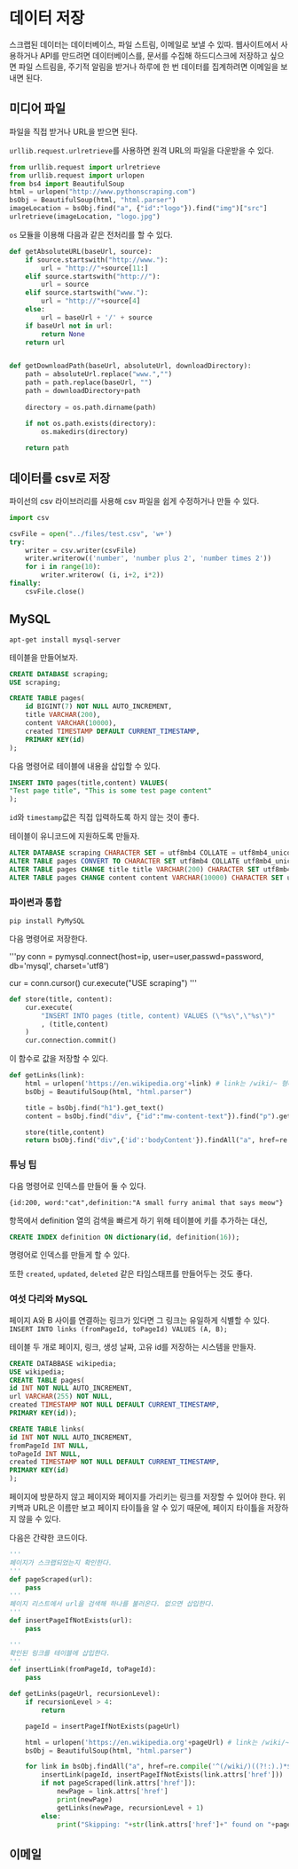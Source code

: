 # 데이터 저장

스크랩된 데이터는 데이터베이스, 파일 스트림, 이메일로 보낼 수 있따.
웹사이트에서 사용하거나 API를 만드려면 데이터베이스를, 문서를 수집해 하드디스크에 저장하고 싶으면 파일 스트림을, 주기적 알림을 받거나 하루에 한 번 데이터를 집계하려면 이메일을 보내면 된다.

## 미디어 파일

파일을 직접 받거나 URL을 받으면 된다.

`urllib.request.urlretrieve`를 사용하면 원격 URL의 파일을 다운받을 수 있다.

```py
from urllib.request import urlretrieve
from urllib.request import urlopen
from bs4 import BeautifulSoup
html = urlopen("http://www.pythonscraping.com")
bsObj = BeautifulSoup(html, "html.parser")
imageLocation = bsObj.find("a", {"id":"logo"}).find("img")["src"]
urlretrieve(imageLocation, "logo.jpg")
```

`os` 모듈을 이용해 다음과 같은 전처리를 할 수 있다.

```py
def getAbsoluteURL(baseUrl, source):
    if source.startswith("http://www."):
        url = "http://"+source[11:]
    elif source.startswith("http://"):
        url = source
    elif source.startswith("www."):
        url = "http://"+source[4]
    else:
        url = baseUrl + '/' + source
    if baseUrl not in url:
        return None
    return url


def getDownloadPath(baseUrl, absoluteUrl, downloadDirectory):
    path = absoluteUrl.replace("www.","")
    path = path.replace(baseUrl, "")
    path = downloadDirectory+path
    
    directory = os.path.dirname(path)

    if not os.path.exists(directory):
        os.makedirs(directory)
    
    return path
```

## 데이터를 csv로 저장

파이선의 csv 라이브러리를 사용해 csv 파일을 쉽게 수정하거나 만들 수 있다.

```py
import csv

csvFile = open("../files/test.csv", 'w+')
try:
    writer = csv.writer(csvFile)
    writer.writerow(('number', 'number plus 2', 'number times 2'))
    for i in range(10):
        writer.writerow( (i, i+2, i*2))
finally:
    csvFile.close()
```

## MySQL

`apt-get install mysql-server`

테이블을 만들어보자.

```sql
CREATE DATABASE scraping;
USE scraping;

CREATE TABLE pages(
	id BIGINT(7) NOT NULL AUTO_INCREMENT,
	title VARCHAR(200),
	content VARCHAR(10000),
	created TIMESTAMP DEFAULT CURRENT_TIMESTAMP,
    PRIMARY KEY(id)
);
```

다음 명령어로 테이블에 내용을 삽입할 수 있다.

```sql
INSERT INTO pages(title,content) VALUES(
"Test page title", "This is some test page content"
);
```

`id`와 `timestamp`값은 직접 입력하도록 하지 않는 것이 좋다.

테이블이 유니코드에 지원하도록 만들자.

```sql
ALTER DATABASE scraping CHARACTER SET = utf8mb4 COLLATE = utf8mb4_unicode_ci;
ALTER TABLE pages CONVERT TO CHARACTER SET utf8mb4 COLLATE utf8mb4_unicode_ci;
ALTER TABLE pages CHANGE title title VARCHAR(200) CHARACTER SET utf8mb4 COLLATE utf8mb4_unicode_ci;
ALTER TABLE pages CHANGE content content VARCHAR(10000) CHARACTER SET utf8mb4 COLLATE utf8mb4_unicode_ci;
```

### 파이썬과 통합

`pip install PyMySQL`

다음 명령어로 저장한다.

'''py
conn = pymysql.connect(host=ip, user=user,passwd=password, db='mysql', charset='utf8')

cur = conn.cursor()
cur.execute("USE scraping")
'''

```py
def store(title, content):
    cur.execute(
        "INSERT INTO pages (title, content) VALUES (\"%s\",\"%s\")"
        , (title,content)
    )
    cur.connection.commit()
```

이 함수로 값을 저장할 수 있다.

```py
def getLinks(link):
    html = urlopen('https://en.wikipedia.org'+link) # link는 /wiki/~ 형태로 반환된다.
    bsObj = BeautifulSoup(html, "html.parser")

    title = bsObj.find("h1").get_text()
    content = bsObj.find("div", {"id":"mw-content-text"}).find("p").get_text()

    store(title,content)
    return bsObj.find("div",{'id':'bodyContent'}).findAll("a", href=re.compile('^(/wiki/)((?!:).)*$'))
```

### 튜닝 팁

다음 명령어로 인덱스를 만들어 둘 수 있다.

`{id:200, word:"cat",definition:"A small furry animal that says meow"}`

항목에서 definition 열의 검색을 빠르게 하기 위해 테이블에 키를 추가하는 대신,

```sql
CREATE INDEX definition ON dictionary(id, definition(16));
```

명령어로 인덱스를 만들게 할 수 있다.

또한 `created`, `updated`, `deleted` 같은 타임스태프를 만들어두는 것도 좋다.

### 여섯 다리와 MySQL

페이지 A와 B 사이를 연결하는 링크가 있다면 그 링크는 유일하게 식별할 수 있다.
`INSERT INTO links (fromPageId, toPageId) VALUES (A, B);`

테이블 두 개로 페이지, 링크, 생성 날짜, 고유 id를 저장하는 시스템을 만들자.

```sql
CREATE DATABBASE wikipedia;
USE wikipedia;
CREATE TABLE pages(
id INT NOT NULL AUTO_INCREMENT,
url VARCHAR(255) NOT NULL,
created TIMESTAMP NOT NULL DEFAULT CURRENT_TIMESTAMP,
PRIMARY KEY(id));

CREATE TABLE links(
id INT NOT NULL AUTO_INCREMENT,
fromPageId INT NULL,
toPageId INT NULL,
created TIMESTAMP NOT NULL DEFAULT CURRENT_TIMESTAMP,
PRIMARY KEY(id)
);
```
페이지에 방문하지 않고 페이지와 페이지를 가리키는 링크를 저장할 수 있어야 한다.
위키백과 URL은 이름만 보고 페이지 타이틀을 알 수 있기 때문에, 페이지 타이틀을 저장하지 않을 수 있다.

다음은 간략한 코드이다.

```py
'''
페이지가 스크랩되었는지 확인한다.
'''
def pageScraped(url):
    pass
'''
페이지 리스트에서 url을 검색해 하나를 불러온다. 없으면 삽입한다.
'''
def insertPageIfNotExists(url):
    pass

'''
확인된 링크를 테이블에 삽입한다.
'''
def insertLink(fromPageId, toPageId):
    pass

def getLinks(pageUrl, recursionLevel):
    if recursionLevel > 4:
        return

    pageId = insertPageIfNotExists(pageUrl)

    html = urlopen('https://en.wikipedia.org'+pageUrl) # link는 /wiki/~ 형태로 반환된다.
    bsObj = BeautifulSoup(html, "html.parser")

    for link in bsObj.findAll("a", href=re.compile('^(/wiki/)((?!:).)*$')):
        insertLink(pageId, insertPageIfNotExists(link.attrs['href']))
        if not pageScraped(link.attrs['href']):
            newPage = link.attrs['href']
            print(newPage)
            getLinks(newPage, recursionLevel + 1)
        else:
            print("Skipping: "+str(link.attrs['href']+" found on "+pageUrl))
```

## 이메일

